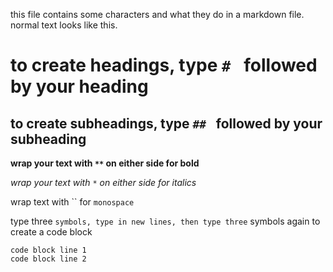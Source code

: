 this file contains some characters and what they do in a markdown file. normal text looks like this.

# to create headings, type `# ` followed by your heading

## to create subheadings, type `## ` followed by your subheading

**wrap your text with `**` on either side for bold**

*wrap your text with `*` on either side for italics*

wrap text with `` for `monospace`

type three ` symbols, type in new lines, then type three ` symbols again to create a code block
```
code block line 1
code block line 2
```
